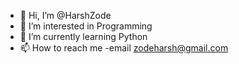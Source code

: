 - 👋 Hi, I’m @HarshZode
- 👀 I’m interested in Programming
- 🌱 I’m currently learning Python
- 📫 How to reach me -email zodeharsh@gmail.com

<!---
HarshZode/HarshZode is a ✨ special ✨ repository because its `README.md` (this file) appears on your GitHub profile.
You can click the Preview link to take a look at your changes.
--->
